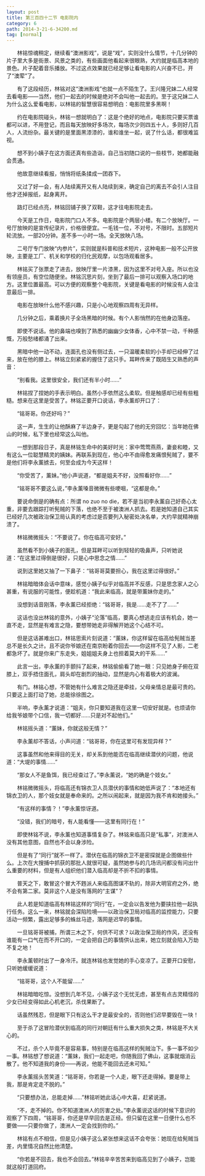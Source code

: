 ```yaml
---
layout: post
title: 第三百四十二节 电影院内
category: 6
path: 2014-3-21-6-34200.md
tag: [normal]
---
```


　　林铭惊魂稍定，继续看“澳洲影戏”，说是“戏”，实则没什么情节，十几分钟的片子里大多是街景、风景之类的，有些画面他看起来很眼熟，大约就是临高本地的景色。片子配着音乐播放。不过这点效果就已经足够让看电影的人兴奋不已，开了“澳荤”了。

　　有了这段经历，林铭对这“澳洲影戏”也就一点不陌生了。王兴隆兄妹二人经常去看电影——当然，他们一起去的时候是绝对不会叫他一起去的。至于这兄妹二人为什么这么爱看电影，以林铭的智慧很容易想明白：电影院里多黑啊！

　　约在电影院碰头，林铭一想就明白了：这是个绝好的地点，电影院只要买票谁都可以进，不用登记，而且每天放映好多场次，每场次少则四五十人，多则好几百人，人流纷杂。最关键的是里面黑漆漆的，谁和谁坐一起，说了什么话，都很难监视。

　　想不到小姨子在这方面还真有些造诣，自己当初随口说的一些枝节，她都能融会贯通。

　　他故意继续看报，悄悄将纸条揉成一团吞下。

　　又过了好一会，有人陆续离开又有人陆续到来，确定自己的离去不会引人注目他才还掉报纸，起身离开。

　　路灯已经点亮，林铭回铺子换了双鞋，这才往电影院走去。

　　今天是工作日，电影院门口人不多。电影院是个两层小楼。有二个放映厅。一号厅放映的是宣传纪录片，价格很便宜。一毛钱一位，不对号，不限时。五部短片轮流放。一部20分钟。差不多一小时一场。全天放映八场。

　　二号厅专门放映“内参片”，实则就是科普和技术短片，这种电影一般不公开放映，主要是工厂、机关和学校的归化民观摩，以包场观看居多。

　　林铭买了张票走了进去，放映厅里一片漆黑，因为这里不对号入座。所以也没有领座员，有空位随便坐。林铭沉思片刻，坐到了最后一排可以观察入场口的地方。这里位置最高。可以方便的观察整个电影院，关键是看电影的时候没有人会注意最后一排。

　　电影在放映什么他不感兴趣，只是小心地观察四周有无异样。

　　几分钟之后，乘着换片子全场黑暗的时候。有个人影悄然的在他身边落座。

　　即使不说话。他的鼻端也嗅到了熟悉的幽幽少女体香，心中不禁一动，千种感慨，万般愁绪都涌了出来。

　　黑暗中他一动不动，连面孔也没有侧过去，一只温暖柔软的小手却已经伸了过来，放在他的膝上。林铭立刻紧紧的握住了这只手。耳畔传来了既陌生又熟悉的声音：

　　“别看我。这里很安全，我们还有半小时……”

　　林铭捏了捏她的手表示明白。虽然小手依然这么柔软。但是触感却已经有些粗糙。想来在这里是受苦了。林铭正要开口说话，李永薰却开口了：

　　“铭哥哥。你还好吗？”

　　这一声，生生的让他酥麻了半边身子，更是勾起了他的无穷回忆：当年她在佛山的时候，私下里也经常这么叫他。

　　一想到那段日子，真是林铭生命中的美好时光：家中莺莺燕燕，妻妾和睦，又有这么一位聪慧精灵的姨妹。再联系到现在，他心中不由得愈发痛恨髡贼了，要不是他们将李永薰掳去，何至会成为今天这样！

　　“你受苦了，薰妹。”他小声说道，“都是姐夫不好，没照看好你……”

　　“铭哥哥不要这么说，”李永薰嗓音微微有些哽咽，“这都是命。”

　　要说命倒是的确有点：所谓 no zuo no die，若不是当初李永薰自己好奇心太重，非要去跟踪打听髡贼的下落，也绝不至于被澳洲人抓去。若是她知道自己其实已经好几次被政治保卫局认真的考虑过是否要列入秘密处决名单，大约早就精神崩溃了。

　　林铭微微摇头：“不要说了。你在临高可安好。”

　　虽然看不到小姨子的面孔，但是耳畔可以听到轻轻的吸鼻声，只听她说道：“在这里过得倒是很好，只是心中思念之情……”

　　说到这里她又抽了一下鼻子：“铭哥哥莫要担心，我在这里过得很好。”

　　林铭暗暗体会话中意味，感觉小姨子似乎对临高并不反感，只是思念家人之心甚重，有说服的可能性，便趁机道：“我此来临高，就是带薰妹你走的。”

　　没想到话音刚落，李永薰已经拒绝：“铭哥哥，我是……走不了了……”

　　这话也没出林铭的意外，小姨子“沦落”临高，要真心想逃走应该有机会，她一直不走，显然是有难言之隐，要想带她走非得解开她这个心结不可。

　　但是这话甚难出口，林铭思索片刻说道：“薰妹，你这样留在临高给髡贼当差总不是长久之计。且不说你爷娘还在南京盼着你回去——你这样不见了人影，二老都急坏了。就是你来广东走失，姐姐姐夫身上也担着莫大的干系……”

　　此言一出，李永薰的手颤抖了起来，林铭偷偷看了她一眼：只见她身子俯在双膝上，双手捂住面孔，肩头却在剧烈的抽动，显然是内心有着极大的波澜。

　　有门。林铭心想，不管她有什么难言之隐还是牵挂，父母亲情总是最可贵的。只要这上面打动了她，总能徐徐图之。

　　半响，李永薰才说道：“姐夫，你只要知道我在这里一切安好就是。也烦请你给我爷娘带个口信，我一切都好……只是对不起他们。”

　　林铭摇头道：“薰妹，你就这般无情？”

　　李永薰却不答话，小声问道：“铭哥哥，你在这里可有发现异样？”

　　这事虽然和他来得目的无关，却关系到他能否在临高继续潜伏的问题，他说道：“大堤的事情……”

　　“那女人不是鱼饵，我已经查过了。”李永薰说，“她的确是个妓女。”

　　林铭微微摇头，将临高还有锦衣卫人员潜伏的事情和她低声说了：“本地还有锦衣卫的人，那个妓女就是奉命来的。之所以闹起来，就是因为我不肯和她接头。”

　　“有这样的事情？！”李永薰惊讶道。

　　“没错，我们的暗号，有人能看懂——这里有同行在！”

　　即使林铭不说，李永薰也知道事情复杂了。林铭来临高只是“私事”，对澳洲人没有其他意图，自然也不会以身涉险。

　　但是有了“同行”就不一样了。潜伏在临高的锦衣卫不是密探就是企图做些什么。上次在大搜捕中抓获的那批人就很可疑，虽然她参与的几场讯问都没有问出什么重要的材料，但是有人组织他们潜入临高却是不折不扣的事情。

　　普天之下，敢冒这个冒大不韪派人来临高图谋不轨的，除非大明官府之外，绝不会有第二家。莫非这个人是没有落网的“主谋”？

　　此人若是知道临高有林铭这样的“同行”在，一定会以告发他为要挟拉他一起执行任务。这么一来，林铭就会深陷险境——以政治保卫局对临高的监控能力，只要活动一频繁，露出足够多的蛛丝马迹，落网是迟早的事情。

　　一旦铭哥哥被捕，所谓三木之下，何供不可求？以政治保卫局的作风，还没有谁能有一口气在而不开口的，一定会把自己的事情供认出来，她立刻就会陷入万劫不复之地！

　　李永薰顿时出了一身冷汗。就连林铭也发觉她的手心变凉了。正要开口安慰，只听她缓缓说道：

　　“铭哥哥，这个人不能留……”

　　林铭暗暗吃惊。没想到几年不见，小姨子这个无忧无虑，甚至有点古灵精怪的少女已经变得如此心机老沉，杀伐果断了。

　　话虽然残忍，但是眼下只有这么干才是最安全的，否则他们迟早要毁在一块！

　　至于杀了这冒险潜伏到临高的同行对朝廷有什么重大损失之类，林铭是不大关心的。

　　不过，杀个人毕竟不是容易事，特别是在临高这样的髡贼治下。多一事不如少一事。林铭想了想说道：“薰妹，我们一起走吧，你随我回了佛山，这事就烟消云散了。他不知道我的身份——再说，他能不能回去还未可知。”

　　李永薰摇头苦笑道：“铭哥哥，你若是一个人走，眼下还走得掉。要是带上我，那是肯定走不脱的。”

　　“只要想办法，总能走掉……”林铭听她此话心中大喜，赶紧说道。

　　“不，走不掉的。你不知道澳洲人的厉害之处。”李永薰说这话的时候下意识的观察了下四周，“铭哥哥，你还是早早回去是正经。但只留在这里一日便什么也不要做——只要你做了，澳洲人一定会找到你的。”

　　林铭有点不相信，但是见小姨子这么紧张想来这话不会夸张：她现在给髡贼当差，内里情况自然比他清楚。

　　“你若是不回去，我也不会回去。”林铭辛辛苦苦来到临高见到了小姨子，岂能就这般打道回府。